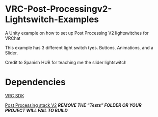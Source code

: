 # VRC-Post-Processingv2-Lightswitch-Examples
 A Unity example on how to set up Post Processing V2 lightswitches for VRChat

 This example has 3 different light switch tyes. Buttons, Animations, and a Slider.
 
 Credit to Spanish HUB for teaching me the slider lightswitch
 
# Dependencies
[VRC SDK](https://vrchat.com/download/sdk)

[Post Processing stack V2](https://github.com/Unity-Technologies/PostProcessing) ***REMOVE THE "Tests" FOLDER OR YOUR PROJECT WILL FAIL TO BUILD***


